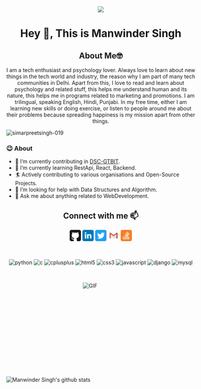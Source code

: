 <div align="center">
<img src="https://user-images.githubusercontent.com/42115530/92640221-9728ca00-f2fa-11ea-8994-c72b26e937de.gif" align="center"/>
</div>
<h1 align='center'>Hey 👋, This is Manwinder Singh</h1>
<p align = 'center'> 
<h2 align='center'>About Me🤓</h2>
<p align='center'>I am a tech enthusiast and psychology lover. Always love to learn about new things in the tech world and industry, the reason why I am part of many tech communities in Delhi. Apart from this, I love to read and learn
about psychology and related stuff, this helps me understand human and its nature, this helps me in programs related to marketing and promotions. I am trilingual, speaking English, Hindi, Punjabi.
In my free time, either I am learning new skills or doing exercise, or listen to people around me about their problems because spreading happiness is my mission apart from other things.
 <p align="left"> <img src="https://komarev.com/ghpvc/?username=simarpreetsingh-019" alt="simarpreetsingh-019" /> </p>

### 😉 About
- 🔭 I’m currently contributing in [DSC-GTBIT](https://dsc-gtbit.netlify.app// "HackinCodes").
- 🌱 I’m currently learning RestApi, React, Backend. 
- 🏄‍ Actively contributing to various organisations and Open-Source Projects.
- 🤔 I’m looking for help with Data Structures and Algorithm.
- 💬 Ask me about anything related to WebDevelopment.
</p><h2 align='center'>Connect with me  📫 </h2>
<p align = 'center'> 
 <a href = https://github.com/manwindersingh1712 target='_blank'> <img src=https://github.com/edent/SuperTinyIcons/blob/master/images/svg/github.svg height='30' weight='30'/></a>
<a href = https://www.linkedin.com/in/manwinder-singh-615057185/ target='_blank'> <img src=https://github.com/edent/SuperTinyIcons/blob/master/images/svg/linkedin.svg height='30' weight='30'/></a> 
<a href = https://twitter.com/Manwind72534624 target='_blank'> <img src=https://github.com/edent/SuperTinyIcons/blob/master/images/svg/twitter.svg height='30' weight='30'/></a>
<!-- <a href =  target='_blank'> <img src=https://github.com/edent/SuperTinyIcons/blob/master/images/svg/medium.svg height='30' weight='30'/></a>  -->
<a href="https://mail.google.com/mail/u/0/?view=cm&fs=1&tf=1&to=manwindersingh1712@gmail.com" target="_blank"><img src=https://github.com/edent/SuperTinyIcons/blob/master/images/svg/gmail.svg height='30' weight='30'/></a>
<a href = https://stackoverflow.com/users/13542349/manwinder-singh target='_blank'> <img src=https://github.com/edent/SuperTinyIcons/blob/master/images/svg/stackoverflow.svg height='30' weight='30'/></a>  

 &emsp;
 
 <p align="center">
 <img src="https://devicons.github.io/devicon/devicon.git/icons/python/python-original.svg" alt="python" width="40" height="40"/>
 <img src="https://devicons.github.io/devicon/devicon.git/icons/c/c-original.svg" alt="c" width="40" height="40"/>
 <img src="https://devicons.github.io/devicon/devicon.git/icons/cplusplus/cplusplus-original.svg" alt="cplusplus" width="40" height="40"/> 
 <img src="https://devicons.github.io/devicon/devicon.git/icons/html5/html5-original-wordmark.svg" alt="html5" width="40" height="40"/>
 <img src="https://devicons.github.io/devicon/devicon.git/icons/css3/css3-original-wordmark.svg" alt="css3" width="40" height="40"/>
 <img src="https://devicons.github.io/devicon/devicon.git/icons/javascript/javascript-original.svg" alt="javascript" width="40" height="40"/>
 <img src="https://devicons.github.io/devicon/devicon.git/icons/django/django-original.svg" alt="django" width="40" height="40"/>
 <img src="https://devicons.github.io/devicon/devicon.git/icons/mysql/mysql-original-wordmark.svg" alt="mysql" width="40" height="40"/>
</p>

 &emsp;

<img align="right" height="250" width="300" alt="GIF" src="https://miro.medium.com/max/1360/1*IRGHmiGsa16stedQvIaZfw.gif" />

![Manwinder Singh's github stats](https://github-readme-stats.vercel.app/api?username=manwindersingh1712&show_icons=true&theme=radical)





